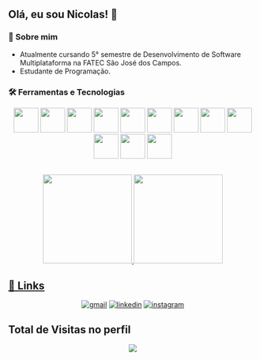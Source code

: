 
## Olá, eu sou Nicolas! 👋



### 🚀 Sobre mim
- Atualmente cursando 5° semestre de Desenvolvimento de Software Multiplataforma na FATEC São José dos Campos.
- Estudante de Programação.



### 🛠 Ferramentas e Tecnologias
<div align="center">
    <img height="50em" src="https://cdn.jsdelivr.net/gh/devicons/devicon/icons/react/react-original.svg" />
    <img height="50em" src="https://cdn.jsdelivr.net/gh/devicons/devicon/icons/html5/html5-original.svg" />
    <img height="50em" src="https://cdn.jsdelivr.net/gh/devicons/devicon/icons/css3/css3-original.svg" />
    <img height="50em" src="https://cdn.jsdelivr.net/gh/devicons/devicon/icons/javascript/javascript-original.svg" />     
    <img height="50em" src="https://cdn.jsdelivr.net/gh/devicons/devicon/icons/java/java-original.svg" />         
    <img height="50em" src="https://cdn.jsdelivr.net/gh/devicons/devicon/icons/python/python-original.svg" />
    <img height="50em" src="https://cdn.jsdelivr.net/gh/devicons/devicon/icons/typescript/typescript-original.svg" />   
    <img height="50em" src="https://cdn.jsdelivr.net/gh/devicons/devicon/icons/nodejs/nodejs-original.svg" />
    <img height="50em" src="https://cdn.jsdelivr.net/gh/devicons/devicon/icons/mysql/mysql-original-wordmark.svg" />
    <img height="50em" src="https://cdn.jsdelivr.net/gh/devicons/devicon/icons/mongodb/mongodb-original-wordmark.svg" />
    <img height="50em" src="https://cdn.jsdelivr.net/gh/devicons/devicon/icons/git/git-original.svg" />
    <img height="50em" src="https://cdn.jsdelivr.net/gh/devicons/devicon/icons/github/github-original.svg" />
</div>



##
<div align="center">
  <a href="https://github.com/Nicolas734">
  <img height="180em" src="https://github-readme-stats.vercel.app/api?username=Nicolas734&custom_title=Nicolas&nbsp;Lima&hide_border=true&show_icons=true&theme=radical&include_all_commits=true&count_private=true"/>
  <img height="180em" src="https://github-readme-stats.vercel.app/api/top-langs/?username=Nicolas734&custom_title=Nicolas&nbsp;Lima&hide_border=true&layout=compact&langs_count=10&theme=radical"/>
</div>



 ## 🔗 Links
<div align="center">
  
  [![gmail](https://img.shields.io/badge/gmail-D14836?&style=for-the-badge&logo=gmail&logoColor=white)](mailto:nichollaslimma734@gmail.com)
  [![linkedin](https://img.shields.io/badge/linkedin-0A66C2?style=for-the-badge&logo=linkedin&logoColor=white)](https://www.linkedin.com/in/2h1/)
  [![instagram](https://img.shields.io/badge/instagram-%23100000.svg?&style=for-the-badge&logo=instagram&logoColor=white)](https://www.instagram.com/nicolas___lima___/)
  
</div>



## Total de Visitas no perfil <br>
 <p align="center"> 
   <img alingn="center" src="https://profile-counter.glitch.me/Nicolas734/count.svg" />
</p>
